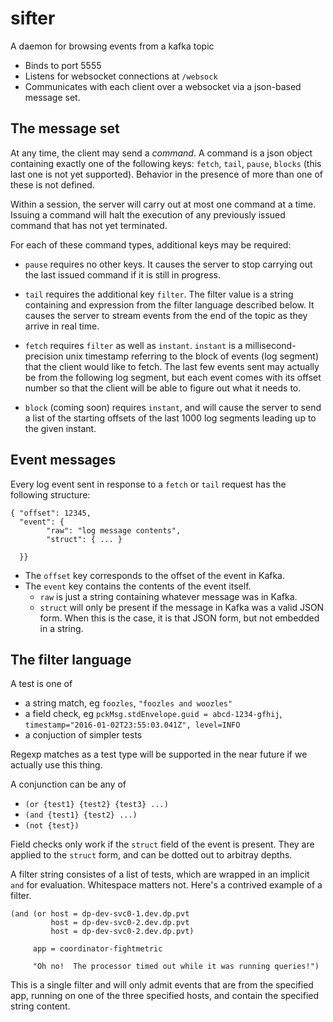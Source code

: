 # sifter
A daemon for browsing events from a kafka topic

- Binds to port 5555
- Listens for websocket connections at `/websock`
- Communicates with each client over a websocket via a json-based message set.

## The message set

At any time, the client may send a *command*.  A command is a json object containing
exactly one of the following keys: `fetch`, `tail`, `pause`, `blocks` (this last one is not yet supported).
Behavior in the presence of more than one of these is not defined.  

Within a session, the server will carry out at most one command at a time.  Issuing a command will 
halt the execution of any previously issued command that has not yet terminated.

For each of these command types, additional keys may be required:

- `pause` requires no other keys.  It causes the server to stop carrying out the 
last issued command if it is still in progress.

- `tail` requires the additional key `filter`.  The filter value is a string containing
and expression from the filter language described below.  It causes the server to stream
events from the end of the topic as they arrive in real time.

- `fetch` requires `filter` as well as `instant`.  `instant` is a millisecond-precision unix
timestamp referring to the block of events (log segment) that the client would like to fetch.
The last few events sent may actually be from the following log segment, but each event comes
with its offset number so that the client will be able to figure out what it needs to.

- `block` (coming soon) requires `instant`, and will cause the server to send a list of
the starting offsets of the last 1000 log segments leading up to the given instant.

## Event messages

Every log event sent in response to a `fetch` or `tail` request has the following
structure:

    { "offset": 12345,
      "event": {
            "raw": "log message contents",
            "struct": { ... }

      }}

* The `offset` key corresponds to the offset of the event in Kafka.
* The `event` key contains the contents of the event itself.
    - `raw` is just a string containing whatever message was in Kafka.
    - `struct` will only be present if the message in Kafka was a valid JSON form.
        When this is the case, it is that JSON form, but not embedded in a string.


## The filter language

A test is one of

- a string match, eg `foozles`, `"foozles and woozles"`
- a field check,  eg `pckMsg.stdEnvelope.guid = abcd-1234-gfhij`, `timestamp="2016-01-02T23:55:03.041Z", level=INFO`
- a conjuction of simpler tests

Regexp matches as a test type will be supported in the near future if we actually use this thing.

A conjunction can be any of

- `(or {test1} {test2} {test3} ...)`
- `(and {test1} {test2} ...)`
- `(not {test})`

Field checks only work if the `struct` field of the event is present.
They are applied to the `struct` form, and can be dotted out to arbitray depths.

A filter string consistes of a list of tests, which are wrapped in an implicit `and` for evaluation.
Whitespace matters not.  Here's a contrived example of a filter.

    (and (or host = dp-dev-svc0-1.dev.dp.pvt
             host = dp-dev-svc0-2.dev.dp.pvt
             host = dp-dev-svc0-2.dev.dp.pvt)
        
         app = coordinator-fightmetric
    
         "Oh no!  The processor timed out while it was running queries!")
    
This is a single filter and will only admit events that are from the specified app, running on one of the three specified hosts, and contain the specified string content.

